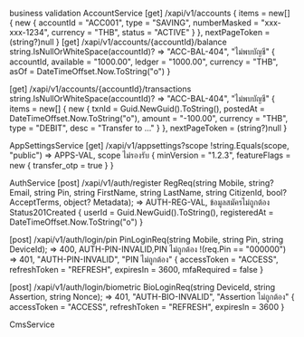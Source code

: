 business validation
AccountService
[get] /xapi/v1/accounts
{
    items = new[] {
        new { accountId = "ACC001", type = "SAVING", numberMasked = "xxx-xxx-1234", currency = "THB", status = "ACTIVE" }
    },
    nextPageToken = (string?)null
}
[get] /xapi/v1/accounts/{accountId}/balance
    string.IsNullOrWhiteSpace(accountId)? => "ACC-BAL-404", "ไม่พบบัญชี"
    { accountId, available = "1000.00", ledger = "1000.00", currency = "THB", asOf = DateTimeOffset.Now.ToString("o") }

[get] /xapi/v1/accounts/{accountId}/transactions
    string.IsNullOrWhiteSpace(accountId)? => "ACC-BAL-404", "ไม่พบบัญชี"
    {
        items = new[] { new { txnId = Guid.NewGuid().ToString(), postedAt = DateTimeOffset.Now.ToString("o"), amount = "-100.00", currency = "THB", type = "DEBIT", desc = "Transfer to ..." } },
        nextPageToken = (string?)null
    }

AppSettingsService
[get] /xapi/v1/appsettings?scope
    !string.Equals(scope, "public") => APPS-VAL, scope ไม่รองรับ
    { minVersion = "1.2.3", featureFlags = new { transfer_otp = true } }


AuthService
[post] /xapi/v1/auth/register
    RegReq(string Mobile, string? Email, string Pin, string FirstName, string LastName, string CitizenId, bool? AcceptTerms, object? Metadata); => AUTH-REG-VAL, ข้อมูลสมัครไม่ถูกต้อง
    Status201Created
    { userId = Guid.NewGuid().ToString(), registeredAt = DateTimeOffset.Now.ToString("o") }

[post] /xapi/v1/auth/login/pin
    PinLoginReq(string Mobile, string Pin, string DeviceId); => 400, AUTH-PIN-INVALID,PIN ไม่ถูกต้อง
    !(req.Pin == "000000") => 401, "AUTH-PIN-INVALID", "PIN ไม่ถูกต้อง"
    { accessToken = "ACCESS", refreshToken = "REFRESH", expiresIn = 3600, mfaRequired = false }


[post] /xapi/v1/auth/login/biometric
    BioLoginReq(string DeviceId, string Assertion, string Nonce); =>  401, "AUTH-BIO-INVALID", "Assertion ไม่ถูกต้อง"
    { accessToken = "ACCESS", refreshToken = "REFRESH", expiresIn = 3600 }

CmsService














